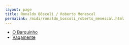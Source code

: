 ```yaml
---
layout: page
title: Ronaldo Bôscoli / Roberto Menescal
permalink: /midi/ronaldo_boscoli_roberto_menescal.html
---
```


* [O Barquinho](http://www.victor3d.com.br/midi/O_Barquinho-1.mid)
* [Vagamente](http://www.victor3d.com.br/midi/Vagam.mid)
